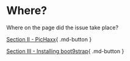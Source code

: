 # Where?

Where on the page did the issue take place?

[Section II - PicHaxx](/troubleshoot/guide/pichaxx){ .md-button }

[Section III - Installing boot9strap](/troubleshoot/guide/sb9si){ .md-button }